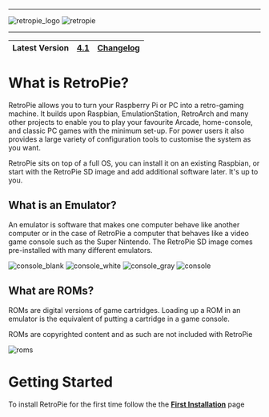 ***

![retropie_logo](https://cloud.githubusercontent.com/assets/10035308/21968193/e1670f2a-db46-11e6-8ff7-eb6d7188c9e7.png)
![retropie](https://retropie.org.uk/wp-content/uploads/2016/04/RetroPieWebsiteLogo.png)
***
| Latest Version  | [**4.1**](https://retropie.org.uk/download/)  | [Changelog](Changelogs)  |
|:---:|:---:|:---:|

# What is RetroPie?

RetroPie allows you to turn your Raspberry Pi or PC into a retro-gaming machine. It builds upon Raspbian, EmulationStation, RetroArch and many other projects to enable you to play your favourite Arcade, home-console, and classic PC games with the minimum set-up. For power users it also provides a large variety of configuration tools to customise the system as you want.

RetroPie sits on top of a full OS, you can install it on an existing Raspbian, or start with the RetroPie SD image and add additional software later. It's up to you. 

## What is an Emulator?

An emulator is software that makes one computer behave like another computer or in the case of RetroPie a computer that behaves like a video game console such as the Super Nintendo. The RetroPie SD image comes pre-installed with many different emulators.


![console_blank](https://cloud.githubusercontent.com/assets/10035308/21967648/e841e196-db3f-11e6-8bc1-6a8bd816acb6.png)
![console_white](https://cloud.githubusercontent.com/assets/10035308/21967587/fced4db6-db3e-11e6-9da9-2d7eadc9a607.png)
![console_gray](https://cloud.githubusercontent.com/assets/10035308/21967574/afe1dd20-db3e-11e6-9a20-ff74c2067e4e.png)
![console](https://cloud.githubusercontent.com/assets/10035308/21967515/8330109a-db3d-11e6-8eb1-ee09e380ee33.png)

## What are ROMs?

ROMs are digital versions of game cartridges. Loading up a ROM in an emulator is the equivalent of putting a cartridge in a game console. 

ROMs are copyrighted content and as such are not included with RetroPie

![roms](https://cloud.githubusercontent.com/assets/10035308/21966954/5a765a16-db32-11e6-8fce-46a2376201c0.png)

# Getting Started

To install RetroPie for the first time follow the the [**First Installation**](First-Installation) page